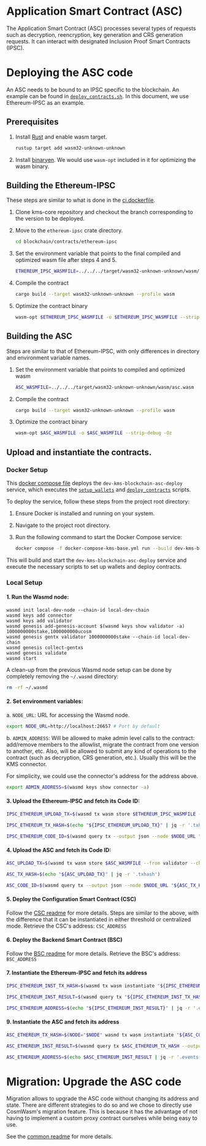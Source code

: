 # Application Smart Contract (ASC)

The Application Smart Contract (ASC) processes several types of requests such as decryption, reencryption, key generation and CRS generation requests. It can interact with designated Inclusion Proof Smart Contracts (IPSC).

# Deploying the ASC code

An ASC needs to be bound to an IPSC specific to the blockchain. An example can be found in [`deploy_contracts.sh`](../../scripts/deploy_contracts.sh). In this document, we use Ethereum-IPSC as an example.

## Prerequisites

1. Install [Rust](https://www.rust-lang.org/tools/install) and enable wasm target.

   ```bash
   rustup target add wasm32-unknown-unknown
   ```

2. Install [binaryen](https://github.com/WebAssembly/binaryen). We would use
   `wasm-opt` included in it for optimizing the wasm binary.

## Building the Ethereum-IPSC

These steps are similar to what is done in the [ci.dockerfile](../../operations/docker/ci.dockerfile).

1. Clone kms-core repository and checkout the branch corresponding to the version to be deployed.

2. Move to the `ethereum-ipsc` crate directory.
   ```bash
   cd blockchain/contracts/ethereum-ipsc
   ```

3. Set the environment variable that points to the final compiled and optimized wasm file after steps 4 and 5.
   ```bash
   ETHEREUM_IPSC_WASMFILE=../../../target/wasm32-unknown-unknown/wasm/ethereum_ipsc.wasm
   ```

4. Compile the contract
   ```bash
   cargo build --target wasm32-unknown-unknown --profile wasm
   ```

5. Optimize the contract binary
   ```bash
   wasm-opt $ETHEREUM_IPSC_WASMFILE -o $ETHEREUM_IPSC_WASMFILE --strip-debug -Oz
   ```

## Building the ASC

Steps are similar to that of Ethereum-IPSC, with only differences in directory and environment variable names.

1. Set the environment variable that points to compiled and optimized wasm
   ```bash
   ASC_WASMFILE=../../../target/wasm32-unknown-unknown/wasm/asc.wasm
   ```

2. Compile the contract
   ```bash
   cargo build --target wasm32-unknown-unknown --profile wasm
   ```

3. Optimize the contract binary
   ```bash
   wasm-opt $ASC_WASMFILE -o $ASC_WASMFILE --strip-debug -Oz
   ```

## Upload and instantiate the contracts.

### Docker Setup
This [docker compose file](../../../docker-compose-kms-base.yml) deploys the `dev-kms-blockchain-asc-deploy` service, which executes the [`setup_wallets`](../../scripts/setup_wallets.sh) and [`deploy_contracts`](../../scripts/deploy_contracts.sh) scripts.

To deploy the service, follow these steps from the project root directory:

1. Ensure Docker is installed and running on your system.
2. Navigate to the project root directory.
3. Run the following command to start the Docker Compose service:

    ```bash
    docker compose -f docker-compose-kms-base.yml run --build dev-kms-blockchain-asc-deploy
    ```

This will build and start the `dev-kms-blockchain-asc-deploy` service and execute the necessary scripts to set up wallets and deploy contracts.

### Local Setup

#### 1. Run the Wasmd node:

```
wasmd init local-dev-node --chain-id local-dev-chain
wasmd keys add connector
wasmd keys add validator
wasmd genesis add-genesis-account $(wasmd keys show validator -a) 1000000000stake,1000000000ucosm
wasmd genesis gentx validator 1000000000stake --chain-id local-dev-chain
wasmd genesis collect-gentxs
wasmd genesis validate
wasmd start
```

A clean-up from the previous Wasmd node setup can be done by completely removing the `~/.wasmd` directory:
```bash
rm -rf ~/.wasmd
```

#### 2. Set environment variables:

a. `NODE_URL`: URL for accessing the Wasmd node.

```bash
export NODE_URL=http://localhost:26657 # Port by default
```

b. `ADMIN_ADDRESS`: Will be allowed to make admin level calls to the contract:
add/remove members to the allowlist, migrate the contract from one version to
another, etc. Also, will be allowed to submit any kind of operations to the contract (such as
decryption, CRS generation, etc.). Usually this will be the KMS connector.

For simplicity, we could use the connector's address for the address above.

```bash
export ADMIN_ADDRESS=$(wasmd keys show connector -a)
```

#### 3. Upload the Ethereum-IPSC and fetch its Code ID:

   ```bash
   IPSC_ETHEREUM_UPLOAD_TX=$(wasmd tx wasm store $ETHEREUM_IPSC_WASMFILE --from validator --chain-id local-dev-chain --node $NODE_URL --gas-prices 0.25ucosm --gas auto --gas-adjustment 1.3 -y --output json)
   ```

   ```bash
   IPSC_ETHEREUM_TX_HASH=$(echo "${IPSC_ETHEREUM_UPLOAD_TX}" | jq -r '.txhash')
   ```

   ```bash
   IPSC_ETHEREUM_CODE_ID=$(wasmd query tx --output json --node $NODE_URL "${IPSC_ETHEREUM_TX_HASH}" | jq -r '.events[] | select(.type=="store_code") | .attributes[] | select(.key=="code_id") | .value')
   ```

#### 4. Upload the ASC and fetch its Code ID:

   ```bash
   ASC_UPLOAD_TX=$(wasmd tx wasm store $ASC_WASMFILE --from validator --chain-id local-dev-chain --node $NODE_URL --gas-prices 0.25ucosm --gas auto --gas-adjustment 1.3 -y --output json)
   ```

   ```bash
   ASC_TX_HASH=$(echo "${ASC_UPLOAD_TX}" | jq -r '.txhash')
   ```

   ```bash
   ASC_CODE_ID=$(wasmd query tx --output json --node $NODE_URL "${ASC_TX_HASH}" | jq -r '.events[] | select(.type=="store_code") | .attributes[] | select(.key=="code_id") | .value')
   ```

#### 5. Deploy the Configuration Smart Contract (CSC)

Follow the [CSC readme](../csc/README.md) for more details. Steps are similar to the above, with the difference that it can be instantiated in either threshold or centralized mode. Retrieve the CSC's address: `CSC_ADDRESS`

#### 6. Deploy the Backend Smart Contract (BSC)

Follow the [BSC readme](../bsc/README.md) for more details. Retrieve the BSC's address: `BSC_ADDRESS`

#### 7. Instantiate the Ethereum-IPSC and fetch its address

   ```bash
   IPSC_ETHEREUM_INST_TX_HASH=$(wasmd tx wasm instantiate "${IPSC_ETHEREUM_CODE_ID}" '{}' --label "ethereum-ipsc" --from validator --output json --chain-id local-dev-chain --node $NODE_URL -y --admin $ADMIN_ADDRESS | jq -r '.txhash')
   ```

   ```bash
   IPSC_ETHEREUM_INST_RESULT=$(wasmd query tx "${IPSC_ETHEREUM_INST_TX_HASH}" --output json --node $NODE_URL)
   ```

   ```bash
   IPSC_ETHEREUM_ADDRESS=$(echo "${IPSC_ETHEREUM_INST_RESULT}" | jq -r '.events[] | select(.type=="instantiate") | .attributes[] | select(.key=="_contract_address") | .value')
   ```

#### 9. Instantiate the ASC and fetch its address

   ```bash
   ASC_ETHEREUM_TX_HASH=$(NODE="$NODE" wasmd tx wasm instantiate "${ASC_CODE_ID}" '{"debug_proof": false, "verify_proof_contract_addr": "'"${IPSC_ETHEREUM_ADDRESS}"'", "csc_address": "'"${CSC_ADDRESS}"'", "bsc_address": "'"${BSC_ADDRESS}"'", "allowlists":{"generate": ["'"${ADMIN_ADDRESS}"'"], "response": ["'"${ADMIN_ADDRESS}"'"], "admin": ["'"${ADMIN_ADDRESS}"'"]} }' --label "ethereum-asc" --from validator --output json --chain-id local-dev-chain -y --admin "${VALIDATOR_ADDRESS}" --gas-prices 0.25ucosm --gas auto --gas-adjustment 1.3  | jq -r '.txhash')
   ```

   ```bash
   ASC_ETHEREUM_INST_RESULT=$(wasmd query tx $ASC_ETHEREUM_TX_HASH --output json --node $NODE_URL)
   ```

   ```bash
   ASC_ETHEREUM_ADDRESS=$(echo $ASC_ETHEREUM_INST_RESULT | jq -r '.events[] | select(.type=="instantiate") | .attributes[] | select(.key=="_contract_address") | .value')
   ```

# Migration: Upgrade the ASC code

Migration allows to upgrade the ASC code without changing its address and state.
There are different strategies to do so and we chose to directly use CosmWasm's migration feature.
This is because it has the advantage of not having to implement a custom proxy contract ourselves while
being easy to use.

See the [common readme](../common/README.md) for more details.
